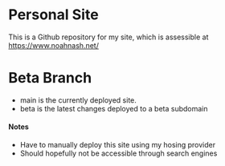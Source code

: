 # Personal Site
This is a Github repository for my site, which is assessible at https://www.noahnash.net/


# Beta Branch
- main is the currently deployed site.
- beta is the latest changes deployed to a beta subdomain


#### Notes
- Have to manually deploy this site using my hosing provider
- Should hopefully not be accessible through search engines

